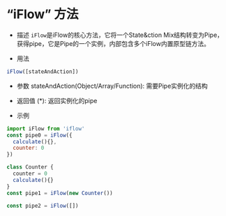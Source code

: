 # “iFlow” 方法

* 描述
`iFlow`是iFlow的核心方法，它将一个State&ction Mix结构转变为Pipe，获得pipe，它是Pipe的一个实例，内部包含多个iFlow内置原型链方法。

* 用法
```javascript
iFlow([stateAndAction])
```

* 参数
stateAndAction(Object/Array/Function): 需要Pipe实例化的结构

* 返回值
(*): 返回实例化的pipe

* 示例
```javascript
import iFlow from 'iflow'
const pipe0 = iFlow({
  calculate(){},
  counter: 0
})

class Counter {
  counter = 0
  calculate(){}
}
const pipe1 = iFlow(new Counter())

const pipe2 = iFlow([])
```

